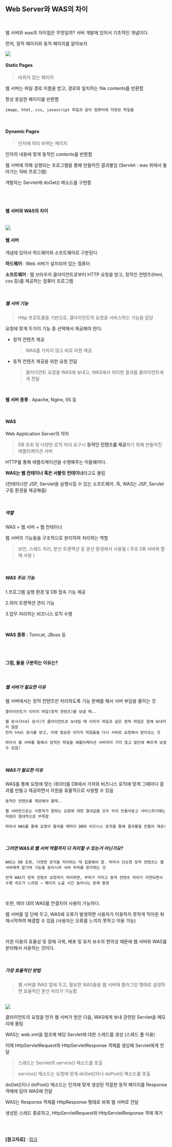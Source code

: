 ## Web Server와 WAS의 차이

<br>

웹 서버와 was의 차이점은 무엇일까? 서버 개발에 있어서 기초적인 개념이다.

먼저, 정적 페이지와 동적 페이지를 알아보자



<img src="https://gmlwjd9405.github.io/images/web/static-vs-dynamic.png">

#### Static Pages

> 바뀌지 않는 페이지

웹 서버는 파일 경로 이름을 받고, 경로와 일치하는 file contents를 반환함

항상 동일한 페이지를 반환함

```
image, html, css, javascript 파일과 같이 컴퓨터에 저장된 파일들
```

<br>

#### Dynamic Pages

> 인자에 따라 바뀌는 페이지

인자의 내용에 맞게 동적인 contents를 반환함

웹 서버에 의해 실행되는 프로그램을 통해 만들어진 결과물임
(Servlet : was 위에서 돌아가는 자바 프로그램)

개발자는 Servlet에 doGet() 메소드를 구현함

<br>

<br>

#### 웹 서버와 WAS의 차이

<br>

<img src="https://gmlwjd9405.github.io/images/web/webserver-vs-was1.png">



#### 웹 서버

개념에 있어서 하드웨어와 소프트웨어로 구분된다.

**하드웨어** : Web 서버가 설치되어 있는 컴퓨터

**소프트웨어** : 웹 브라우저 클라이언트로부터 HTTP 요청을 받고, 정적인 컨텐츠(html, css 등)를 제공하는 컴퓨터 프로그램

<br>

##### 웹 서버 기능

> Http 프로토콜을 기반으로, 클라이언트의 요청을 서비스하는 기능을 담당

요청에 맞게 두가지 기능 중 선택해서 제공해야 한다.

- 정적 컨텐츠 제공

  > WAS를 거치지 않고 바로 자원 제공

- 동적 컨텐츠 제공을 위한 요청 전달

  > 클라이언트 요청을 WAS에 보내고, WAS에서 처리한 결과를 클라이언트에게 전달

<br>

**웹 서버 종류** : Apache, Nginx, IIS 등

<br>

#### WAS

Web Application Server의 약자

>  DB 조회 및 다양한 로직 처리 요구시 **동적인 컨텐츠를 제공**하기 위해 만들어진 애플리케이션 서버

HTTP를 통해 애플리케이션을 수행해주는 미들웨어다.

**WAS는 웹 컨테이너 혹은 서블릿 컨테이너**라고도 불림

(컨테이너란 JSP, Servlet을 실행시킬 수 있는 소프트웨어. 즉, WAS는 JSP, Servlet 구동 환경을 제공해줌)

<br>

##### 역할

WAS = 웹 서버 + 웹 컨테이너

웹 서버의 기능들을 구조적으로 분리하여 처리하는 역할

> 보안, 스레드 처리, 분산 트랜잭션 등 분산 환경에서 사용됨 ( 주로 DB 서버와 함께 사용 )

<br>

##### WAS 주요 기능

1.프로그램 실행 환경 및 DB 접속 기능 제공

2.여러 트랜잭션 관리 기능

3.업무 처리하는 비즈니스 로직 수행

<br>

**WAS 종류** : Tomcat, JBoss 등

<br>

<br>

#### 그럼, 둘을 구분하는 이유는?

<br>

##### 웹 서버가 필요한 이유

웹 서버에서는 정적 컨텐츠만 처리하도록 기능 분배를 해서 서버 부담을 줄이는 것

```
클라이언트가 이미지 파일(정적 컨텐츠)를 보낼 때..

웹 문서(html 문서)가 클라이언트로 보내질 때 이미지 파일과 같은 정적 파일은 함께 보내지지 않음
먼저 html 문서를 받고, 이에 필요한 이미지 파일들을 다시 서버로 요청해서 받아오는 것

따라서 웹 서버를 통해서 정적인 파일을 애플리케이션 서버까지 가지 않고 앞단에 빠르게 보낼 수 있음!
```

<br>

##### WAS가 필요한 이유

WAS를 통해 요청에 맞는 데이터를 DB에서 가져와 비즈니스 로직에 맞게 그때마다 결과를 만들고 제공하면서 자원을 효율적으로 사용할 수 있음

```
동적인 컨텐츠를 제공해야 할때..

웹 서버만으로는 사용자가 원하는 요청에 대한 결과값을 모두 미리 만들어놓고 서비스하기에는 자원이 절대적으로 부족함

따라서 WAS를 통해 요청이 들어올 때마다 DB와 비즈니스 로직을 통해 결과물을 만들어 제공!
```

<br>

##### 그러면 WAS로 웹 서버 역할까지 다 처리할 수 있는거 아닌가요?

```
WAS는 DB 조회, 다양한 로직을 처리하는 데 집중해야 함. 따라서 단순한 정적 컨텐츠는 웹 서버에게 맡기며 기능을 분리시켜 서버 부하를 방지하는 것

만약 WAS가 정적 컨텐츠 요청까지 처리하면, 부하가 커지고 동적 컨텐츠 처리가 지연되면서 수행 속도가 느려짐 → 페이지 노출 시간 늘어나는 문제 발생
```

<br>

또한, 여러 대의 WAS를 연결지어 사용이 가능하다.

웹 서버를 앞 단에 두고, WAS에 오류가 발생하면 사용자가 이용하지 못하게 막아둔 뒤 재시작하여 해결할 수 있음 (사용자는 오류를 느끼지 못하고 이용 가능) 

<br>

자원 이용의 효율성 및 장애 극복, 배포 및 유지 보수의 편의성 때문에 웹 서버와 WAS를 분리해서 사용하는 것이다.

<br>

##### 가장 효율적인 방법

> 웹 서버를 WAS 앞에 두고, 필요한 WAS들을 웹 서버에 플러그인 형태로 설정하면 효율적인 분산 처리가 가능함

<br>

<img src="https://gmlwjd9405.github.io/images/web/web-service-architecture.png">

<br>

클라이언트의 요청을 먼저 웹 서버가 받은 다음, WAS에게 보내 관련된 Servlet을 메모리에 올림

WAS는 web.xml을 참조해 해당 Servlet에 대한 스레드를 생성 (스레드 풀 이용)

이때 HttpServletRequest와 HttpServletResponse 객체를 생성해 Servlet에게 전달

> 스레드는 Servlet의 service() 메소드를 호출
>
> service() 메소드는 요청에 맞게 doGet()이나 doPost() 메소드를 호출

doGet()이나 doPost() 메소드는 인자에 맞게 생성된 적절한 동적 페이지를 Response 객체에 담아 WAS에 전달

WAS는 Response 객체를 HttpResponse 형태로 바꿔 웹 서버로 전달

생성된 스레드 종료하고, HttpServletRequest와 HttpServletResponse 객체 제거

<br>

<br>

**[참고자료]** : [링크](<https://gmlwjd9405.github.io/2018/10/27/webserver-vs-was.html>)